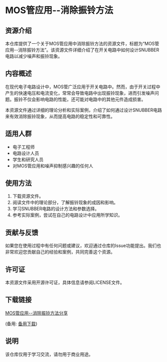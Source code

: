 # MOS管应用--消除振铃方法

## 资源介绍

本仓库提供了一个关于MOS管应用中消除振铃方法的资源文件，标题为“MOS管应用--消除振铃方法”。该资源文件详细介绍了在开关电路中如何设计SNUBBER电路以减少噪声和振铃现象。

## 内容概述

在现代电子电路设计中，MOS管广泛应用于开关电路中。然而，由于开关过程中产生的快速电压和电流变化，常常会导致电路中出现振铃现象，进而引发噪声问题。振铃不仅会影响电路的性能，还可能对电路中的其他元件造成损害。

本资源文件通过详细的理论分析和实际案例，介绍了如何通过设计SNUBBER电路来有效消除振铃现象，从而提高电路的稳定性和可靠性。

## 适用人群

- 电子工程师
- 电路设计人员
- 学生和研究人员
- 对MOS管应用和噪声抑制感兴趣的任何人

## 使用方法

1. 下载资源文件。
2. 阅读文件中的理论部分，了解振铃现象的成因和影响。
3. 学习SNUBBER电路的设计方法和参数选择。
4. 参考实际案例，尝试在自己的电路设计中应用所学知识。

## 贡献与反馈

如果您在使用过程中有任何问题或建议，欢迎通过仓库的Issue功能提出。我们也非常欢迎您贡献自己的经验和案例，共同完善这个资源。

## 许可证

本资源文件采用开源许可证，具体信息请参阅LICENSE文件。

## 下载链接
[MOS管应用--消除振铃方法分享](https://pan.quark.cn/s/e75de5839c8c) 

(备用: [备用下载](https://pan.baidu.com/s/1Ix06o9LyEOJsIrW4pGqZVg?pwd=7ptd))

## 说明

该仓库仅用于学习交流，请勿用于商业用途。
